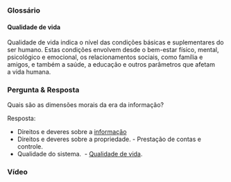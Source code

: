 ### Glossário
#### Qualidade de vida
Qualidade de vida indica o nível das condições básicas e suplementares do ser humano. Estas condições envolvem desde o bem-estar físico, mental, psicológico e emocional, os relacionamentos sociais, como família e amigos, e também a saúde, a educação e outros parâmetros que afetam a vida humana.

### Pergunta & Resposta
Quais são as dimensões morais da era da informação?

Resposta:
- Direitos e deveres sobre a [informação](https://aprender3.unb.br/mod/glossary/showentry.php?eid=24609&displayformat=dictionary "CAP 1- Glossário Colaborativo (até 14/06): Informação")
- Direitos e deveres sobre a propriedade.
- Prestação de contas e controle.
- Qualidade do sistema. 
- [Qualidade de vida](https://aprender3.unb.br/mod/glossary/showentry.php?eid=25163&displayformat=dictionary "CAP 4- Glossário Colaborativo (até 05/07): Qualidade de vida").

### Vídeo
